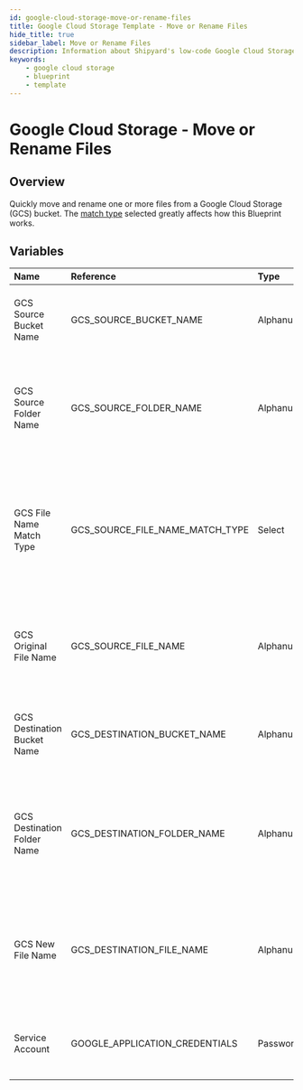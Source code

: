 ```yaml
---
id: google-cloud-storage-move-or-rename-files
title: Google Cloud Storage Template - Move or Rename Files
hide_title: true
sidebar_label: Move or Rename Files
description: Information about Shipyard's low-code Google Cloud Storage Move or Rename Files blueprint. Quickly move one or more files from a Google Cloud Storage (GCS) bucket or folder. 
keywords:
    - google cloud storage
    - blueprint
    - template
---
```


# Google Cloud Storage - Move or Rename Files

## Overview
Quickly move and rename one or more files from a Google Cloud Storage (GCS) bucket. The [match type](https://www.shipyardapp.com/docs/reference/blueprint-library/match-type/) selected greatly affects how this Blueprint works.

## Variables

| Name | Reference | Type | Required | Default | Options | Description |
|:-----|:----------|:-----|:---------|:--------|:--------|:------------|
| GCS Source Bucket Name | GCS_SOURCE_BUCKET_NAME  | Alphanumeric |:white_check_mark: | `-` | - | The name of the bucket where the target file resides |
| GCS Source Folder Name | GCS_SOURCE_FOLDER_NAME  | Alphanumeric |:heavy_minus_sign: | `-` | - | The name of the folder where the target file resides. If blank, will be placed in the root directory |
| GCS File Name Match Type | GCS_SOURCE_FILE_NAME_MATCH_TYPE  | Select |:white_check_mark: | `exact_match` | Exact Match: `exact_match`<br></br><br></br>Regex Match: `regex_match`<br></br><br></br> | Determines if the text in "GCS Original File Name" will look for one file with exact match, or multiple files using regex. |
| GCS Original File Name | GCS_SOURCE_FILE_NAME  | Alphanumeric |:white_check_mark: | `-` | - | Name of the target file in the GCS bucket. Can be regex if "Match Type" is set accordingly. |
| GCS Destination Bucket Name | GCS_DESTINATION_BUCKET_NAME  | Alphanumeric |:white_check_mark: | `-` | - | The name of the bucket where the target file will be moved to |
| GCS Destination Folder Name | GCS_DESTINATION_FOLDER_NAME  | Alphanumeric |:heavy_minus_sign: | `-` | - | The name of the folder where the target file is going to be moved to. If blank, will be placed in the root directory |
| GCS New File Name | GCS_DESTINATION_FILE_NAME  | Alphanumeric |:heavy_minus_sign: | `-` | - | The name of the file once it is moved to a new bucket or folder. If left blank, the original file will be used |
| Service Account | GOOGLE_APPLICATION_CREDENTIALS  | Password |:white_check_mark: | `-` | - | JSON from a Google Cloud Service account key. |



